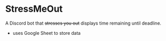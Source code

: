 # StressMeOut

A Discord bot that ~~stresses you out~~ displays time remaining until deadline.

- uses Google Sheet to store data

